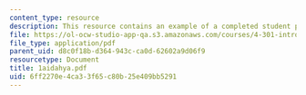 ```yaml
---
content_type: resource
description: This resource contains an example of a completed student project.
file: https://ol-ocw-studio-app-qa.s3.amazonaws.com/courses/4-301-introduction-to-the-visual-arts-spring-2007/6ff2270e4ca33f65c80b25e409bb5291_1aidahya.pdf
file_type: application/pdf
parent_uid: d8c0f18b-d364-943c-ca0d-62602a9d06f9
resourcetype: Document
title: 1aidahya.pdf
uid: 6ff2270e-4ca3-3f65-c80b-25e409bb5291
---
```

